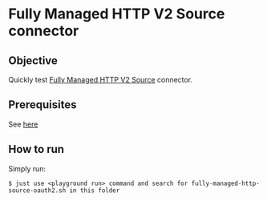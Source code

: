 # Fully Managed HTTP V2 Source connector



## Objective

Quickly test [Fully Managed HTTP V2 Source](https://docs.confluent.io/cloud/current/connectors/cc-http-source-v2.html) connector.


## Prerequisites

See [here](https://kafka-docker-playground.io/#/how-to-use?id=%f0%9f%8c%a4%ef%b8%8f-confluent-cloud-examples)

## How to run

Simply run:

```
$ just use <playground run> command and search for fully-managed-http-source-oauth2.sh in this folder
```

